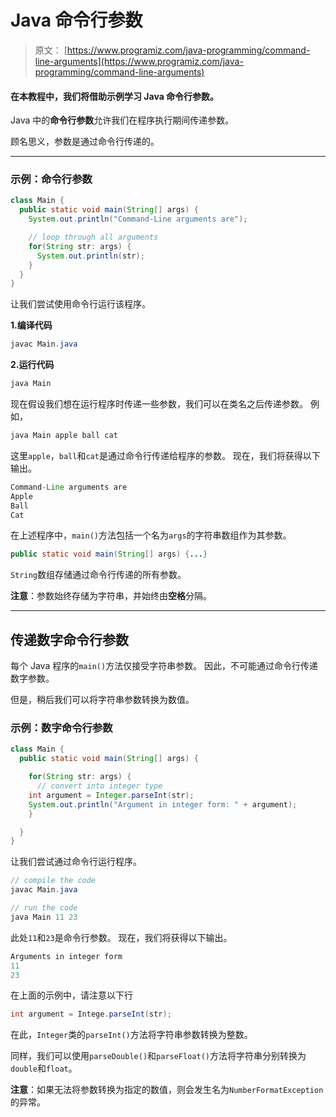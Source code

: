 # Java 命令行参数

> 原文： [https://www.programiz.com/java-programming/command-line-arguments](https://www.programiz.com/java-programming/command-line-arguments)

#### 在本教程中，我们将借助示例学习 Java 命令行参数。

Java 中的**命令行参数**允许我们在程序执行期间传递参数。

顾名思义，参数是通过命令行传递的。

* * *

### 示例：命令行参数

```java
class Main {
  public static void main(String[] args) {
    System.out.println("Command-Line arguments are");

    // loop through all arguments
    for(String str: args) {
      System.out.println(str);
    }
  }
} 
```

让我们尝试使用命令行运行该程序。

**1.编译代码**

```java
javac Main.java 
```

**2.运行代码**

```java
java Main 
```

现在假设我们想在运行程序时传递一些参数，我们可以在类名之后传递参数。 例如，

```java
java Main apple ball cat 
```

这里`apple`，`ball`和`cat`是通过命令行传递给程序的参数。 现在，我们将获得以下输出。

```java
Command-Line arguments are
Apple
Ball
Cat 
```

在上述程序中，`main()`方法包括一个名为`args`的字符串数组作为其参数。

```java
public static void main(String[] args) {...} 
```

`String`数组存储通过命令行传递的所有参数。

**注意**：参数始终存储为字符串，并始终由**空格**分隔。

* * *

## 传递数字命令行参数

每个 Java 程序的`main()`方法仅接受字符串参数。 因此，不可能通过命令行传递数字参数。

但是，稍后我们可以将字符串参数转换为数值。

### 示例：数字命令行参数

```java
class Main {
  public static void main(String[] args) {

    for(String str: args) {
      // convert into integer type
    int argument = Integer.parseInt(str);
    System.out.println("Argument in integer form: " + argument);
    }

  }
} 
```

让我们尝试通过命令行运行程序。

```java
// compile the code
javac Main.java

// run the code
java Main 11 23 
```

此处`11`和`23`是命令行参数。 现在，我们将获得以下输出。

```java
Arguments in integer form
11
23 
```

在上面的示例中，请注意以下行

```java
int argument = Intege.parseInt(str); 
```

在此，`Integer`类的`parseInt()`方法将字符串参数转换为整数。

同样，我们可以使用`parseDouble()`和`parseFloat()`方法将字符串分别转换为`double`和`float`。

**注意**：如果无法将参数转换为指定的数值，则会发生名为`NumberFormatException`的异常。